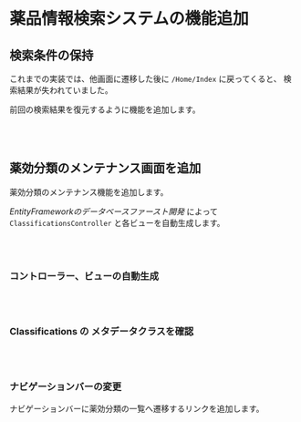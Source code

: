 # 薬品情報検索システムの機能追加

## 検索条件の保持

これまでの実装では、他画面に遷移した後に `/Home/Index` に戻ってくると、
検索結果が失われていました。

前回の検索結果を復元するように機能を追加します。

<br><br>

## 薬効分類のメンテナンス画面を追加

薬効分類のメンテナンス機能を追加します。

*EntityFrameworkのデータベースファースト開発* によって
`ClassificationsController` と各ビューを自動生成します。

<br><br>

### コントローラー、ビューの自動生成

<br><br>

### Classifications の メタデータクラスを確認

<br><br>

### ナビゲーションバーの変更

ナビゲーションバーに薬効分類の一覧へ遷移するリンクを追加します。

<br><br>
